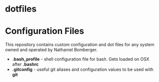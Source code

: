 # dotfiles
Configuration Files
===================

This repository contains custom configuration and dot files for any system owned and operated by Nathaniel Bomberger.

* **.bash_profile** - shell configuration file for bash.  Gets loaded on OSX after **.bashrc**
* **.gitconfig** - useful git aliases and configuration values to be used with **git**

